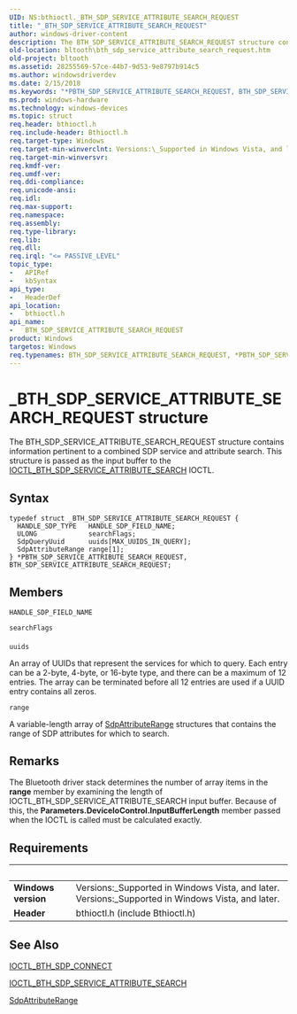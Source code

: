 ```yaml
---
UID: NS:bthioctl._BTH_SDP_SERVICE_ATTRIBUTE_SEARCH_REQUEST
title: "_BTH_SDP_SERVICE_ATTRIBUTE_SEARCH_REQUEST"
author: windows-driver-content
description: The BTH_SDP_SERVICE_ATTRIBUTE_SEARCH_REQUEST structure contains information pertinent to a combined SDP service and attribute search. This structure is passed as the input buffer to the IOCTL_BTH_SDP_SERVICE_ATTRIBUTE_SEARCH IOCTL.
old-location: bltooth\bth_sdp_service_attribute_search_request.htm
old-project: bltooth
ms.assetid: 28255569-57ce-44b7-9d53-9e8797b914c5
ms.author: windowsdriverdev
ms.date: 2/15/2018
ms.keywords: "*PBTH_SDP_SERVICE_ATTRIBUTE_SEARCH_REQUEST, BTH_SDP_SERVICE_ATTRIBUTE_SEARCH_REQUEST, BTH_SDP_SERVICE_ATTRIBUTE_SEARCH_REQUEST structure [Bluetooth Devices], PBTH_SDP_SERVICE_ATTRIBUTE_SEARCH_REQUEST, PBTH_SDP_SERVICE_ATTRIBUTE_SEARCH_REQUEST structure pointer [Bluetooth Devices], _BTH_SDP_SERVICE_ATTRIBUTE_SEARCH_REQUEST, bltooth.bth_sdp_service_attribute_search_request, bth_structs_0e06cbd7-0737-4786-bdc3-c9c1e980e3a3.xml, bthioctl/BTH_SDP_SERVICE_ATTRIBUTE_SEARCH_REQUEST, bthioctl/PBTH_SDP_SERVICE_ATTRIBUTE_SEARCH_REQUEST"
ms.prod: windows-hardware
ms.technology: windows-devices
ms.topic: struct
req.header: bthioctl.h
req.include-header: Bthioctl.h
req.target-type: Windows
req.target-min-winverclnt: Versions:\_Supported in Windows Vista, and later.
req.target-min-winversvr: 
req.kmdf-ver: 
req.umdf-ver: 
req.ddi-compliance: 
req.unicode-ansi: 
req.idl: 
req.max-support: 
req.namespace: 
req.assembly: 
req.type-library: 
req.lib: 
req.dll: 
req.irql: "<= PASSIVE_LEVEL"
topic_type:
-	APIRef
-	kbSyntax
api_type:
-	HeaderDef
api_location:
-	bthioctl.h
api_name:
-	BTH_SDP_SERVICE_ATTRIBUTE_SEARCH_REQUEST
product: Windows
targetos: Windows
req.typenames: BTH_SDP_SERVICE_ATTRIBUTE_SEARCH_REQUEST, *PBTH_SDP_SERVICE_ATTRIBUTE_SEARCH_REQUEST
---
```


# _BTH_SDP_SERVICE_ATTRIBUTE_SEARCH_REQUEST structure
The BTH_SDP_SERVICE_ATTRIBUTE_SEARCH_REQUEST structure contains information pertinent to a combined
  SDP service and attribute search. This structure is passed as the input buffer to the 
  <a href="https://msdn.microsoft.com/f0955e88-df80-4f53-bc5f-5a38a840aab4">
  IOCTL_BTH_SDP_SERVICE_ATTRIBUTE_SEARCH</a> IOCTL.

## Syntax
```
typedef struct _BTH_SDP_SERVICE_ATTRIBUTE_SEARCH_REQUEST {
  HANDLE_SDP_TYPE   HANDLE_SDP_FIELD_NAME;
  ULONG             searchFlags;
  SdpQueryUuid      uuids[MAX_UUIDS_IN_QUERY];
  SdpAttributeRange range[1];
} *PBTH_SDP_SERVICE_ATTRIBUTE_SEARCH_REQUEST, BTH_SDP_SERVICE_ATTRIBUTE_SEARCH_REQUEST;
```

## Members


`HANDLE_SDP_FIELD_NAME`



`searchFlags`

####

`uuids`

An array of UUIDs that represent the services for which to query. Each entry can be a 2-byte,
     4-byte, or 16-byte type, and there can be a maximum of 12 entries. The array can be terminated before
     all 12 entries are used if a UUID entry contains all zeros.

`range`

A variable-length array of 
     <a href="http://go.microsoft.com/fwlink/p/?linkid=50714">SdpAttributeRange</a> structures that
     contains the range of SDP attributes for which to search.

## Remarks
The Bluetooth driver stack determines the number of array items in the 
    <b>range</b> member by examining the length of IOCTL_BTH_SDP_SERVICE_ATTRIBUTE_SEARCH input buffer.
    Because of this, the
    <b>Parameters.DeviceIoControl.InputBufferLength</b> member passed when the IOCTL is called must be
    calculated exactly.

## Requirements
| &nbsp; | &nbsp; |
| ---- |:---- |
| **Windows version** | Versions:\_Supported in Windows Vista, and later. Versions:\_Supported in Windows Vista, and later. |
| **Header** | bthioctl.h (include Bthioctl.h) |

## See Also

<a href="https://msdn.microsoft.com/library/windows/hardware/ff536688">IOCTL_BTH_SDP_CONNECT</a>



<a href="https://msdn.microsoft.com/f0955e88-df80-4f53-bc5f-5a38a840aab4">
   IOCTL_BTH_SDP_SERVICE_ATTRIBUTE_SEARCH</a>



<a href="http://go.microsoft.com/fwlink/p/?linkid=50714">SdpAttributeRange</a>